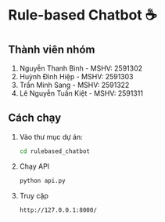 # Rule-based Chatbot ☕
## Thành viên nhóm
1. Nguyễn Thanh Bình - MSHV: 2591302
2. Huỳnh Đình Hiệp - MSHV: 2591303
3. Trần Minh Sang - MSHV: 2591322
4. Lê Nguyễn Tuấn Kiệt - MSHV: 2591311

## Cách chạy

1. Vào thư mục dự án:
   ```bash
   cd rulebased_chatbot
2. Chạy API
   ```bash
   python api.py
3. Truy cập
   ```bash
   http://127.0.0.1:8000/
